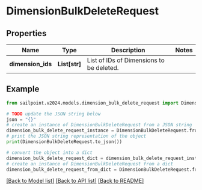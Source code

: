 # DimensionBulkDeleteRequest


## Properties

Name | Type | Description | Notes
------------ | ------------- | ------------- | -------------
**dimension_ids** | **List[str]** | List of IDs of Dimensions to be deleted. | 

## Example

```python
from sailpoint.v2024.models.dimension_bulk_delete_request import DimensionBulkDeleteRequest

# TODO update the JSON string below
json = "{}"
# create an instance of DimensionBulkDeleteRequest from a JSON string
dimension_bulk_delete_request_instance = DimensionBulkDeleteRequest.from_json(json)
# print the JSON string representation of the object
print(DimensionBulkDeleteRequest.to_json())

# convert the object into a dict
dimension_bulk_delete_request_dict = dimension_bulk_delete_request_instance.to_dict()
# create an instance of DimensionBulkDeleteRequest from a dict
dimension_bulk_delete_request_from_dict = DimensionBulkDeleteRequest.from_dict(dimension_bulk_delete_request_dict)
```
[[Back to Model list]](../README.md#documentation-for-models) [[Back to API list]](../README.md#documentation-for-api-endpoints) [[Back to README]](../README.md)



